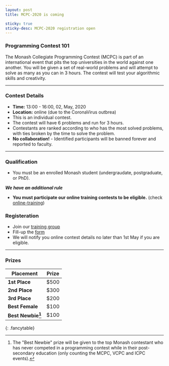 ```yaml
---
layout: post
title: MCPC-2020 is coming

sticky: true
sticky-desc: MCPC-2020 registration open
---
```


### Programming Contest 101

The Monash Collegiate Programming Contest (MCPC) is part of an international event 
that pits the top universities in the world against one another.
You will be given a set of real-world problems and will attempt to solve as many as you can in 3 hours. 
The contest will test your algorithmic skills and creativity.

---

### Contest Details

* **Time:** 13:00 - 16:00, 02, May, 2020
* **Location:** online (due to the CoronaVirus outbrea)
* This is an individual contest.
* The contest will have 6 problems and run for 3 hours.
* Contestants are ranked according to who has the most solved problems, 
  with ties broken by the time to solve the problem.
* **No collaboration!** - Identified participants will be banned forever and reported to faculty.

---

### Qualification

* You must be an enrolled Monash student (undergraudate, postgraduate, or PhD).

***We have an additional rule***

* **You must participate our online training contests to be eligible.** (check [online-training](/pages/training-2020S1))

### Registeration
  * Join our [training group](https://vjudge.net/group/monashicpc)
  * Fill-up the [form](https://forms.gle/k1YVC3xc4sF8QaFD7)
  * We will notify you online contest details no later than 1st May if you are eligible.

---

### Prizes

| **Placement**       | Prize |
|-----------        |-------|
| **1st Place**       | $500  |
| **2nd Place**       | $300  |
| **3rd Place**       | $200  |
| **Best Female**     | $100  |
| **Best Newbie[^1]** | $100  |
{: .fancytable}

[^1]: The "Best Newbie" prize will be given to the top Monash contestant who has never competed in a programming contest while in their post-secondary education (only counting the MCPC, VCPC and ICPC events).

